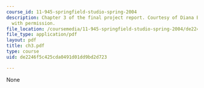 ```yaml
---
course_id: 11-945-springfield-studio-spring-2004
description: Chapter 3 of the final project report. Courtesy of Diana Bernal. Used
  with permission.
file_location: /coursemedia/11-945-springfield-studio-spring-2004/de2246f5c425cda0491d01dd9bd2d723_ch3.pdf
file_type: application/pdf
layout: pdf
title: ch3.pdf
type: course
uid: de2246f5c425cda0491d01dd9bd2d723

---
```

None